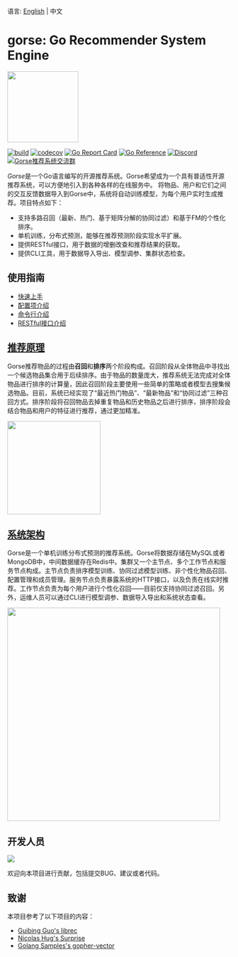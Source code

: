 语言: [English](https://github.com/zhenghaoz/gorse) | 中文

# gorse: Go Recommender System Engine

<img width=160 src="https://gorse.io/zh/docs/img/gorse.png"/>

[![build](https://github.com/zhenghaoz/gorse/workflows/build/badge.svg)](https://github.com/zhenghaoz/gorse/actions?query=workflow%3Abuild)
[![codecov](https://codecov.io/gh/zhenghaoz/gorse/branch/master/graph/badge.svg)](https://codecov.io/gh/zhenghaoz/gorse)
[![Go Report Card](https://goreportcard.com/badge/github.com/zhenghaoz/gorse)](https://goreportcard.com/report/github.com/zhenghaoz/gorse)
[![Go Reference](https://pkg.go.dev/badge/github.com/zhenghaoz/gorse.svg)](https://pkg.go.dev/github.com/zhenghaoz/gorse)
[![Discord](https://img.shields.io/discord/830635934210588743)](https://discord.com/channels/830635934210588743/)
<a target="_blank" href="https://qm.qq.com/cgi-bin/qm/qr?k=lOERnxfAM2U2rj4C9Htv9T68SLIXg6uk&jump_from=webapi"><img border="0" src="https://pub.idqqimg.com/wpa/images/group.png" alt="Gorse推荐系统交流群" title="Gorse推荐系统交流群"></a>

*Gorse*是一个Go语言编写的开源推荐系统。Gorse希望成为一个具有普适性开源推荐系统，可以方便地引入到各种各样的在线服务中。 将物品、用户和它们之间的交互反馈数据导入到Gorse中，系统将自动训练模型，为每个用户实时生成推荐。项目特点如下：

- 支持多路召回（最新、热门、基于矩阵分解的协同过滤）和基于FM的个性化排序。
- 单机训练，分布式预测，能够在推荐预测阶段实现水平扩展。
- 提供RESTful接口，用于数据的增删改查和推荐结果的获取。
- 提供CLI工具，用于数据导入导出、模型调参、集群状态检查。

## 使用指南

- [快速上手](https://gorse.io/zh/docs/chapter_2.html)
- [配置项介绍](https://gorse.io/zh/docs/ch02-01-config.html)
- [命令行介绍](https://gorse.io/zh/docs/ch02-02-command.html)
- [RESTful接口介绍](https://gorse.io/zh/docs/ch02-03-api.html)

## [推荐原理](https://gorse.io/zh/docs/ch01-01-principle.html)

Gorse推荐物品的过程由**召回**和**排序**两个阶段构成。召回阶段从全体物品中寻找出一个候选物品集合用于后续排序。由于物品的数量庞大，推荐系统无法完成对全体物品进行排序的计算量，因此召回阶段主要使用一些简单的策略或者模型去搜集候选物品。目前，系统已经实现了“最近热门物品”、“最新物品”和“协同过滤”三种召回方式。排序阶段将召回物品去掉重复物品和历史物品之后进行排序，排序阶段会结合物品和用户的特征进行推荐，通过更加精准。

<img width=210 src="https://gorse.io/zh/docs/img/dataflow.png"/>

## [系统架构](https://gorse.io/zh/docs/ch01-02-architect.html)

Gorse是一个单机训练分布式预测的推荐系统。Gorse将数据存储在MySQL或者MongoDB中，中间数据缓存在Redis中。集群又一个主节点、多个工作节点和服务节点构成。主节点负责排序模型训练、协同过滤模型训练、非个性化物品召回、配置管理和成员管理。服务节点负责暴露系统的HTTP接口，以及负责在线实时推荐。工作节点负责为每个用户进行个性化召回——目前仅支持协同过滤召回。另外，运维人员可以通过CLI进行模型调参、数据导入导出和系统状态查看。

<img width=480 src="https://gorse.io/zh/docs/img/arch.png"/>

## 开发人员

<a href="https://github.com/zhenghaoz/gorse/graphs/contributors">
  <img src="https://contrib.rocks/image?repo=zhenghaoz/gorse" />
</a>

欢迎向本项目进行贡献，包括提交BUG、建议或者代码。

## 致谢

本项目参考了以下项目的内容：

- [Guibing Guo's librec](https://github.com/guoguibing/librec)
- [Nicolas Hug's Surprise](https://github.com/NicolasHug/Surprise)
- [Golang Samples's gopher-vector](https://github.com/golang-samples/gopher-vector)

